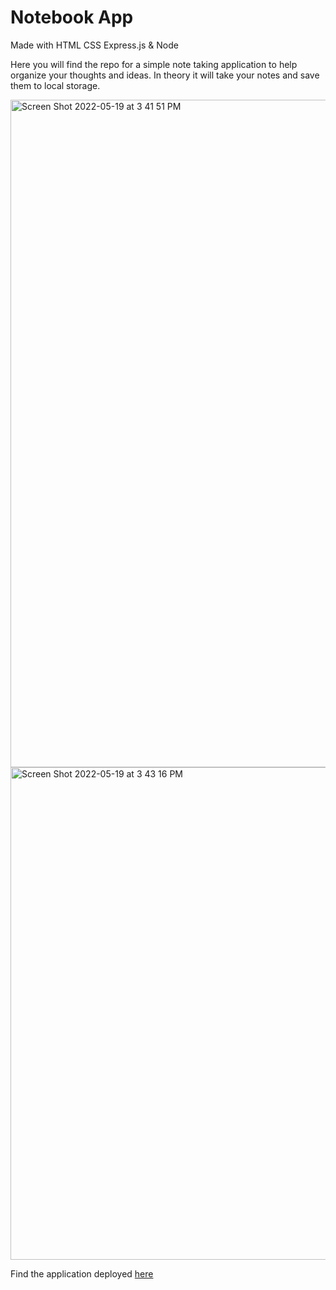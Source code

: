 # Notebook App

Made with HTML CSS Express.js & Node

Here you will find the repo for a simple note taking application to help organize your thoughts and ideas. In theory it will take your notes and save them to local storage.


<img width="1068" alt="Screen Shot 2022-05-19 at 3 41 51 PM" src="https://user-images.githubusercontent.com/95631495/169389606-2b3e06e3-3ed2-460c-b5de-f81335687206.png">


<img width="788" alt="Screen Shot 2022-05-19 at 3 43 16 PM" src="https://user-images.githubusercontent.com/95631495/169389649-0a01ccaa-f785-41c0-9aab-82608ce41aaa.png">



Find the application deployed [here](https://notebook-app-shelly.herokuapp.com/)
